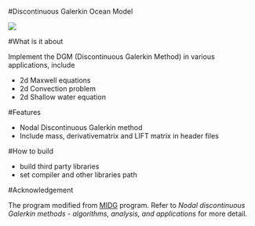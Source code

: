 #Discontinuous Galerkin Ocean Model

![](http://images.cnblogs.com/cnblogs_com/li12242/812136/o_icon_s.png)

#What is it about

Implement the DGM (Discontinuous Galerkin Method) in various applications, include 

* 2d Maxwell equations
* 2d Convection problem
* 2d Shallow water equation

#Features

* Nodal Discontinuous Galerkin method
* Include mass, derivativematrix and LIFT matrix in header files

#How to build

* build third party libraries
* set compiler and other libraries path

#Acknowledgement

The program modified from [MIDG](http://www.caam.rice.edu/~timwar/RMMC/MIDG.html) program. Refer to *Nodal discontinuous Galerkin methods - algorithms, analysis, and applications* for more detail.
